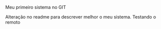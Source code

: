 Meu primeiro sistema no GIT

Alteração no readme para descrever melhor o meu sistema.
Testando o remoto
